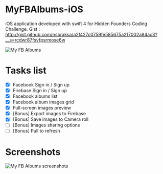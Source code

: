 # MyFBAlbums-iOS

iOS application developed with swift 4 for Hidden Founders Coding Challenge.
Gist : http://gist.github.com/nsbraksa/a2f427c0759fe585675a217002a84ac3?__s=rcdwr87fsvfpsrmose6w


<img src="https://image.ibb.co/eDNGiG/Github_Cover.jpg" alt="My FB Albums">


<h1>Tasks list</h1>

- [x] Facebook Sign in / Sign up
- [x] Firebase Sign in / Sign up
- [x] Facebook albums list
- [x] Facebook album images grid
- [x] Full-screen images preview
- [x] [Bonus] Export images to Firebase
- [x] [Bonus] Save images to Camera roll
- [ ] [Bonus] Images sharing options
- [ ] [Bonus] Pull to refresh

<h1>Screenshots</h1>

<img src="https://media.giphy.com/media/3ohs7W2GJcU7gEJJXG/giphy.gif" alt="My FB Albums screenshots">
